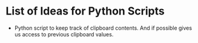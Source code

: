 # List of Ideas for Python Scripts
* Python script to keep track of clipboard contents. And if possible gives us access to previous clipboard values.

